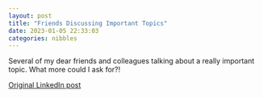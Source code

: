 ```yaml
---
layout: post
title: "Friends Discussing Important Topics"
date: 2023-01-05 22:33:03
categories: nibbles
---
```


Several of my dear friends and colleagues talking about a really important topic. What more could I ask for?!

[Original LinkedIn post](https://www.linkedin.com/feed/update/urn%3Ali%3Ashare%3A7016894360927571968)
